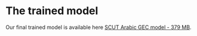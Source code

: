 # The trained model 

Our final trained model is available here [SCUT Arabic GEC model - 379 MB](https://drive.google.com/file/d/13bJt_TKVuDelc8JrJyDfynazxCQBwO66/view?usp=sharing).
